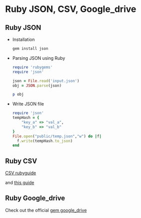 # Ruby JSON, CSV, Google_drive

## Ruby JSON

- Installation 

  ```bash
  gem install json
  ```
- Parsing JSON using Ruby
  ```ruby
  require 'rubygems'
  require 'json'

  json = File.read('input.json')
  obj = JSON.parse(json)

  p obj
  ```
- Write JSON file
  ```ruby
  require 'json'
  tempHash = {
      "key_a" => "val_a",
      "key_b" => "val_b"
  }
  File.open("public/temp.json","w") do |f|
    f.write(tempHash.to_json)
  end
  ```
## Ruby CSV

[CSV rubyguide](https://www.rubyguides.com/2018/10/parse-csv-ruby/)

and [this guide](https://ruby-doc.org/stdlib-2.0.0/libdoc/csv/rdoc/CSV.html)

## Ruby Google_drive

Check out the official [gem google_drive](https://github.com/gimite/google-drive-ruby)